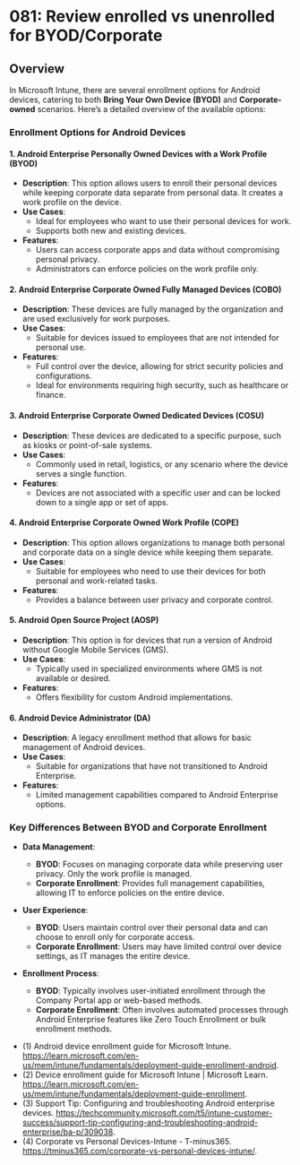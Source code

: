 # 081: Review enrolled vs unenrolled for BYOD/Corporate

## Overview

In Microsoft Intune, there are several enrollment options for Android devices, catering to both **Bring Your Own Device (BYOD)** and **Corporate-owned** scenarios. Here’s a detailed overview of the available options:

### Enrollment Options for Android Devices

#### 1. **Android Enterprise Personally Owned Devices with a Work Profile (BYOD)**
- **Description**: This option allows users to enroll their personal devices while keeping corporate data separate from personal data. It creates a work profile on the device.
- **Use Cases**:
  - Ideal for employees who want to use their personal devices for work.
  - Supports both new and existing devices.
- **Features**:
  - Users can access corporate apps and data without compromising personal privacy.
  - Administrators can enforce policies on the work profile only.

#### 2. **Android Enterprise Corporate Owned Fully Managed Devices (COBO)**
- **Description**: These devices are fully managed by the organization and are used exclusively for work purposes.
- **Use Cases**:
  - Suitable for devices issued to employees that are not intended for personal use.
- **Features**:
  - Full control over the device, allowing for strict security policies and configurations.
  - Ideal for environments requiring high security, such as healthcare or finance.

#### 3. **Android Enterprise Corporate Owned Dedicated Devices (COSU)**
- **Description**: These devices are dedicated to a specific purpose, such as kiosks or point-of-sale systems.
- **Use Cases**:
  - Commonly used in retail, logistics, or any scenario where the device serves a single function.
- **Features**:
  - Devices are not associated with a specific user and can be locked down to a single app or set of apps.

#### 4. **Android Enterprise Corporate Owned Work Profile (COPE)**
- **Description**: This option allows organizations to manage both personal and corporate data on a single device while keeping them separate.
- **Use Cases**:
  - Suitable for employees who need to use their devices for both personal and work-related tasks.
- **Features**:
  - Provides a balance between user privacy and corporate control.

#### 5. **Android Open Source Project (AOSP)**
- **Description**: This option is for devices that run a version of Android without Google Mobile Services (GMS).
- **Use Cases**:
  - Typically used in specialized environments where GMS is not available or desired.
- **Features**:
  - Offers flexibility for custom Android implementations.

#### 6. **Android Device Administrator (DA)**
- **Description**: A legacy enrollment method that allows for basic management of Android devices.
- **Use Cases**:
  - Suitable for organizations that have not transitioned to Android Enterprise.
- **Features**:
  - Limited management capabilities compared to Android Enterprise options.

### Key Differences Between BYOD and Corporate Enrollment

- **Data Management**:
  - **BYOD**: Focuses on managing corporate data while preserving user privacy. Only the work profile is managed.
  - **Corporate Enrollment**: Provides full management capabilities, allowing IT to enforce policies on the entire device.

- **User Experience**:
  - **BYOD**: Users maintain control over their personal data and can choose to enroll only for corporate access.
  - **Corporate Enrollment**: Users may have limited control over device settings, as IT manages the entire device.

- **Enrollment Process**:
  - **BYOD**: Typically involves user-initiated enrollment through the Company Portal app or web-based methods.
  - **Corporate Enrollment**: Often involves automated processes through Android Enterprise features like Zero Touch Enrollment or bulk enrollment methods.

* (1) Android device enrollment guide for Microsoft Intune. https://learn.microsoft.com/en-us/mem/intune/fundamentals/deployment-guide-enrollment-android.
* (2) Device enrollment guide for Microsoft Intune | Microsoft Learn. https://learn.microsoft.com/en-us/mem/intune/fundamentals/deployment-guide-enrollment.
* (3) Support Tip: Configuring and troubleshooting Android enterprise devices. https://techcommunity.microsoft.com/t5/intune-customer-success/support-tip-configuring-and-troubleshooting-android-enterprise/ba-p/309038.
* (4) Corporate vs Personal Devices-Intune - T-minus365. https://tminus365.com/corporate-vs-personal-devices-intune/.